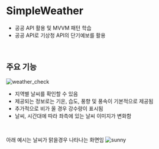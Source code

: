 # SimpleWeather
- 공공 API 활용 및 MVVM 패턴 학습
- 공공 API로 기상청 API의 단기예보를 활용

<br>

## 주요 기능
![weather_check](https://user-images.githubusercontent.com/97011241/188399862-0717aeb4-7903-450c-a2e0-25f19f9ed977.gif)
- 지역별 날씨를 확인할 수 있음
- 제공되는 정보로는 기온, 습도, 풍향 및 풍속이 기본적으로 제공됨
- 추가적으로 비가 올 경우 강수량이 표시됨
- 날씨, 시간대에 따라 좌측에 있는 날씨 이미지가 변화함

<br>

아래 예시는 날씨가 맑을경우 나타나는 화면임
![sunny](https://user-images.githubusercontent.com/97011241/188401409-dfdb3a5f-6525-462f-9438-63f8b5947905.png)

### 
